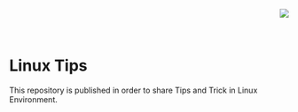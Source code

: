 
<p align="right">
<a href="#">  
<img src="https://shields.io/badge/linux-lightgrey?logo=linux&style=for-the-badge&logoColor=white&labelColor=orange" />
</a>
</p>

<br/>

# Linux Tips

This repository is published in order to share Tips and Trick in Linux Environment.
